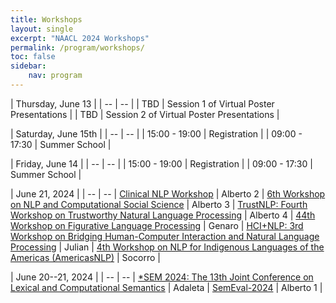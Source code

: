 ```yaml
---
title: Workshops
layout: single
excerpt: "NAACL 2024 Workshops"
permalink: /program/workshops/
toc: false
sidebar: 
    nav: program
---
```


<style>
table th:first-of-type {
    width: 80%;
}
table th:nth-of-type(2) {
    width: 20%;
}
</style>


| <span>Thursday, June 13</span> |
| -- | -- |
| TBD | Session 1 of Virtual Poster Presentations |
| TBD | Session 2 of Virtual Poster Presentations |

| <span>Saturday, June 15th </span> |
| -- | -- |
| 15:00 - 19:00  | Registration |
| 09:00 - 17:30  | Summer School |

| <span>Friday, June 14  </span> |
| -- | -- |
| 15:00 - 19:00  | Registration |
| 09:00 - 17:30  | Summer School |

| <span>June 21, 2024</span> |
| -- | -- |
[Clinical NLP Workshop](https://clinical-nlp.github.io/2024/) | Alberto 2 |
[6th Workshop on NLP and Computational Social Science](https://sites.google.com/site/nlpandcss/) | Alberto 3 |
[TrustNLP: Fourth Workshop on Trustworthy Natural Language Processing](https://trustnlpworkshop.github.io) | Alberto 4 |
[44th Workshop on Figurative Language Processing](http://sites.google.com/view/figlang2024) | Genaro |
[HCI+NLP: 3rd Workshop on Bridging Human-Computer Interaction and Natural Language Processing](https://sites.google.com/view/hciandnlp/home) | Julian |
[4th Workshop on NLP for Indigenous Languages of the Americas (AmericasNLP)](https://turing.iimas.unam.mx/americasnlp/) | Socorro |

| <span>June 20--21, 2024</span> |
| -- | -- |
[*SEM 2024: The 13th Joint Conference on Lexical and Computational Semantics](https://sites.google.com/view/starsem2024) | Adaleta  |
[SemEval-2024](https://semeval.github.io/SemEval2024/) | Alberto 1 |
